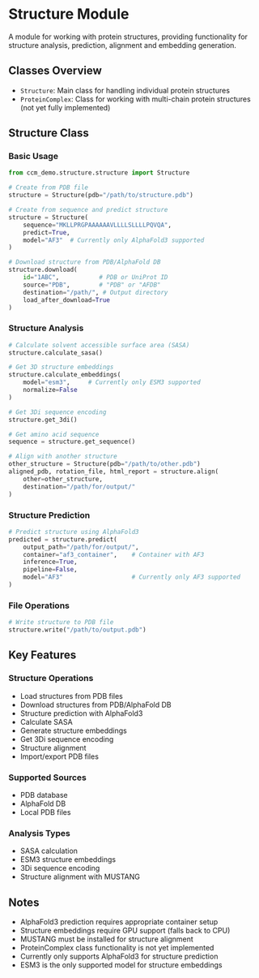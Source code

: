 
# Structure Module

A module for working with protein structures, providing functionality for structure analysis, prediction, alignment and embedding generation.

## Classes Overview

- `Structure`: Main class for handling individual protein structures
- `ProteinComplex`: Class for working with multi-chain protein structures (not yet fully implemented)

## Structure Class

### Basic Usage

```python
from ccm_demo.structure.structure import Structure

# Create from PDB file
structure = Structure(pdb="/path/to/structure.pdb")

# Create from sequence and predict structure
structure = Structure(
    sequence="MKLLPRGPAAAAAAVLLLLSLLLLPQVQA",
    predict=True,
    model="AF3"  # Currently only AlphaFold3 supported
)

# Download structure from PDB/AlphaFold DB
structure.download(
    id="1ABC",           # PDB or UniProt ID
    source="PDB",        # "PDB" or "AFDB" 
    destination="/path/", # Output directory
    load_after_download=True
)
```

### Structure Analysis

```python
# Calculate solvent accessible surface area (SASA)
structure.calculate_sasa()

# Get 3D structure embeddings
structure.calculate_embeddings(
    model="esm3",     # Currently only ESM3 supported
    normalize=False
)

# Get 3Di sequence encoding
structure.get_3di()

# Get amino acid sequence
sequence = structure.get_sequence()

# Align with another structure
other_structure = Structure(pdb="/path/to/other.pdb")
aligned_pdb, rotation_file, html_report = structure.align(
    other=other_structure,
    destination="/path/for/output/"
)
```

### Structure Prediction

```python
# Predict structure using AlphaFold3
predicted = structure.predict(
    output_path="/path/for/output/",
    container="af3_container",    # Container with AF3 
    inference=True,
    pipeline=False,
    model="AF3"                   # Currently only AF3 supported
)
```

### File Operations

```python
# Write structure to PDB file
structure.write("/path/to/output.pdb")
```

## Key Features

### Structure Operations
- Load structures from PDB files
- Download structures from PDB/AlphaFold DB
- Structure prediction with AlphaFold3
- Calculate SASA
- Generate structure embeddings
- Get 3Di sequence encoding
- Structure alignment
- Import/export PDB files

### Supported Sources
- PDB database
- AlphaFold DB
- Local PDB files

### Analysis Types
- SASA calculation
- ESM3 structure embeddings
- 3Di sequence encoding
- Structure alignment with MUSTANG

## Notes

- AlphaFold3 prediction requires appropriate container setup
- Structure embeddings require GPU support (falls back to CPU)
- MUSTANG must be installed for structure alignment
- ProteinComplex class functionality is not yet implemented
- Currently only supports AlphaFold3 for structure prediction
- ESM3 is the only supported model for structure embeddings